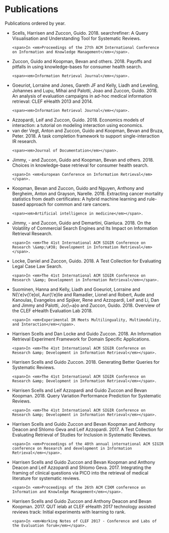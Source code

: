 # Publications

Publications ordered by year.

<ul>
<li>
    <span>Scells, Harrisen and Zuccon, Guido</span>.
    <span>2018</span>.
    <span>searchrefiner: A Query Visualisation and Understanding Tool for Systematic Reviews</span>.
    
    <span>In <em>Proceedings of the 27th ACM International Conference on Information and Knowledge Management</em></span>.
    
    
</li>
<li>
    <span>Zuccon, Guido and Koopman, Bevan and others</span>.
    <span>2018</span>.
    <span>Payoffs and pitfalls in using knowledge-bases for consumer health search</span>.
    
    
    <span><em>Information Retrieval Journal</em></span>.
    
</li>
<li>
    <span>Goeuriot, Lorraine and Jones, Gareth JF and Kelly, Liadh and Leveling, Johannes and Lupu, Mihai and Palotti, Joao and Zuccon, Guido</span>.
    <span>2018</span>.
    <span>An analysis of evaluation campaigns in ad-hoc medical information retrieval: CLEF eHealth 2013 and 2014</span>.
    
    
    <span><em>Information Retrieval Journal</em></span>.
    
</li>
<li>
    <span>Azzopardi, Leif and Zuccon, Guido</span>.
    <span>2018</span>.
    <span>Economics models of interaction: a tutorial on modeling interaction using economics</span>.
    
    
</li>
<li>
    <span>van der Vegt, Anton and Zuccon, Guido and Koopman, Bevan and Bruza, Peter</span>.
    <span>2018</span>.
    <span>A task completion framework to support single-interaction IR research</span>.
    
    
    <span><em>Journal of Documentation</em></span>.
    
</li>
<li>
    <span>Jimmy, - and Zuccon, Guido and Koopman, Bevan and others</span>.
    <span>2018</span>.
    <span>Choices in knowledge-base retrieval for consumer health search</span>.
    
    <span>In <em>European Conference on Information Retrieval</em></span>.
    
    
</li>
<li>
    <span>Koopman, Bevan and Zuccon, Guido and Nguyen, Anthony and Bergheim, Anton and Grayson, Narelle</span>.
    <span>2018</span>.
    <span>Extracting cancer mortality statistics from death certificates: A hybrid machine learning and rule-based approach for common and rare cancers</span>.
    
    
    <span><em>Artificial intelligence in medicine</em></span>.
    
</li>
<li>
    <span>Jimmy, - and Zuccon, Guido and Demartini, Gianluca</span>.
    <span>2018</span>.
    <span>On the Volatility of Commercial Search Engines and Its Impact on Information Retrieval Research</span>.
    
    <span>In <em>The 41st International ACM SIGIR Conference on Research \&amp;\#38; Development in Information Retrieval</em></span>.
    
    
</li>
<li>
    <span>Locke, Daniel and Zuccon, Guido</span>.
    <span>2018</span>.
    <span>A Test Collection for Evaluating Legal Case Law Search</span>.
    
    <span>In <em>The 41st International ACM SIGIR Conference on Research \&amp; Development in Information Retrieval</em></span>.
    
    
</li>
<li>
    <span>Suominen, Hanna and Kelly, Liadh and Goeuriot, Lorraine and N{\&#39;e}v{\&#39;e}ol, Aur{\&#39;e}lie and Ramadier, Lionel and Robert, Aude and Kanoulas, Evangelos and Spijker, Rene and Azzopardi, Leif and Li, Dan and Jimmy and Palotti, Jo{\~a}o and Zuccon, Guido</span>.
    <span>2018</span>.
    <span>Overview of the CLEF eHealth Evaluation Lab 2018</span>.
    
    <span>In <em>Experimental IR Meets Multilinguality, Multimodality, and Interaction</em></span>.
    
    
</li>
<li>
    <span>Harrisen Scells and Dan Locke and Guido Zuccon</span>.
    <span>2018</span>.
    <span>An Information Retrieval Experiment Framework for Domain Specific Applications</span>.
    
    <span>In <em>The 41st International ACM SIGIR Conference on Research &amp; Development in Information Retrieval</em></span>.
    
    
</li>
<li>
    <span>Harrisen Scells and Guido Zuccon</span>.
    <span>2018</span>.
    <span>Generating Better Queries for Systematic Reviews</span>.
    
    <span>In <em>The 41st International ACM SIGIR Conference on Research &amp; Development in Information Retrieval</em></span>.
    
    
</li>
<li>
    <span>Harrisen Scells and Leif Azzopardi and Guido Zuccon and Bevan Koopman</span>.
    <span>2018</span>.
    <span>Query Variation Performance Prediction for Systematic Reviews</span>.
    
    <span>In <em>The 41st International ACM SIGIR Conference on Research &amp; Development in Information Retrieval</em></span>.
    
    
</li>
<li>
    <span>Harrisen Scells and Guido Zuccon and Bevan Koopman and Anthony Deacon and Shlomo Geva and Leif Azzopardi</span>.
    <span>2017</span>.
    <span>A Test Collection for Evaluating Retrieval of Studies for Inclusion in Systematic Reviews</span>.
    
    <span>In <em>Proceedings of the 40th annual international ACM SIGIR conference on Research and development in Information Retrieval</em></span>.
    
    
</li>
<li>
    <span>Harrisen Scells and Guido Zuccon and Bevan Koopman and Anthony Deacon and Leif Azzopardi and Shlomo Geva</span>.
    <span>2017</span>.
    <span>Integrating the framing of clinical questions via PICO into the retrieval of medical literature for systematic reviews</span>.
    
    <span>In <em>Proceedings of the 26th ACM CIKM conference on Information and Knowledge Management</em></span>.
    
    
</li>
<li>
    <span>Harrisen Scells and Guido Zuccon and Anthony Deacon and Bevan Koopman</span>.
    <span>2017</span>.
    <span>QUT ielab at CLEF eHealth 2017 technology assisted reviews track: Initial experiments with learning to rank</span>.
    
    <span>In <em>Working Notes of CLEF 2017 - Conference and Labs of the Evaluation forum</em></span>.
    
    
</li>
</ul>